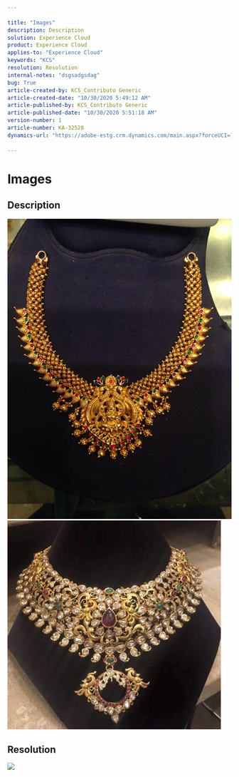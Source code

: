 ```yaml
---

title: "Images"  
description: Description  
solution: Experience Cloud  
product: Experience Cloud  
applies-to: "Experience Cloud"  
keywords: "KCS"  
resolution: Resolution  
internal-notes: "dsgsadgsdag"  
bug: True  
article-created-by: KCS_Contributo Generic  
article-created-date: "10/30/2020 5:49:12 AM"  
article-published-by: KCS_Contributo Generic  
article-published-date: "10/30/2020 5:51:18 AM"  
version-number: 1  
article-number: KA-32528  
dynamics-url: "https://adobe-estg.crm.dynamics.com/main.aspx?forceUCI=1&pagetype=entityrecord&etn=knowledgearticle&id=29417e9f-731a-eb11-a813-002248049f6d"

---
```


# Images

## Description

![](assets/___7393c2de-731a-eb11-a813-002248049f6d___.jpeg)![](assets/___7593c2de-731a-eb11-a813-002248049f6d___.jpeg)

## Resolution

![](https://adobe.sharepoint.com/sites/D365Attachments-Non-Prod/knowledgearticle/Create%20Article%20with%20Images%20Testing_35BA78016F1AEB11A813002248049F6D/26814979_777879042413681_7906869245354294591_n.jpg)
